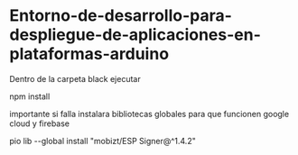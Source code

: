 # Entorno-de-desarrollo-para-despliegue-de-aplicaciones-en-plataformas-arduino

Dentro de la carpeta black ejecutar

npm install


importante si falla instalara bibliotecas globales para que funcionen google cloud y firebase

pio lib --global install "mobizt/ESP Signer@^1.4.2"
